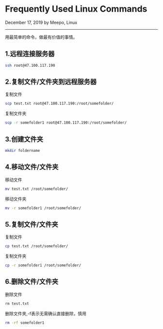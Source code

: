 # Frequently Used Linux Commands

December 17, 2019 by Meepo, Linux

---

用最简单的命令，做最有价值的事情。

## 1.远程连接服务器

```bash
ssh root@47.100.117.190
```

## 2.复制文件/文件夹到远程服务器

复制文件

```bash
scp test.txt root@47.100.117.190:/root/somefolder/
```

复制文件夹

```bash
scp -r somefolder1 root@47.100.117.190:/root/somefolder/
```

## 3.创建文件夹

```bash
mkdir foldername
```

## 4.移动文件/文件夹

移动文件

```bash
mv test.txt /root/somefolder/
```

移动文件夹

```bash
mv -r somefolder1 /root/somefolder/
```

## 5.复制文件/文件夹

复制文件

```bash
cp test.txt /root/somefolder/
```

复制文件夹

```bash
cp -r somefolder1 /root/somefolder/
```

## 6.删除文件/文件夹

删除文件

```bash
rm test.txt
```

删除文件夹,-f表示无需确认直接删除，慎用

```bash
rm -rf somefolder1
```
